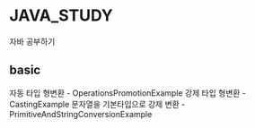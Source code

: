 # JAVA_STUDY
자바 공부하기


basic
---------------------------------------------------------------
자동 타입 형변환 - OperationsPromotionExample
강제 타입 형변환 - CastingExample
문자열을 기본타입으로 강제 변환 - PrimitiveAndStringConversionExample

